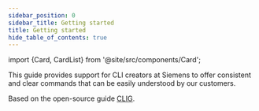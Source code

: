 ```yaml
---
sidebar_position: 0
sidebar_title: Getting started
title: Getting started
hide_table_of_contents: true
---
```


import {Card, CardList} from '@site/src/components/Card';

This guide provides support for CLI creators at Siemens to offer consistent and clear commands that can be easily understood by our customers.

<CardList>
  <Card label="Consistent" isPrimary={true} size="big" link="cli/consistent" icon="stamp-filled" />
  <Card label="Logical" link="cli/logical" icon="bulb"/>
  <Card label="Efficient" link="cli/efficient" icon="clock-filled" />
  <Card label="Helpful" link="cli/helpful" icon="inquiry" />
  <Card label="Human" link="cli/human" icon="user-filled" />
</CardList>

Based on the open-source guide [CLIG](https://clig.dev/).
